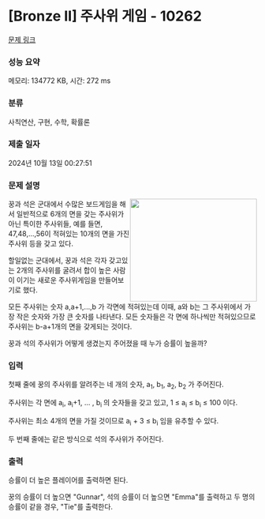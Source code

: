 # [Bronze II] 주사위 게임 - 10262 

[문제 링크](https://www.acmicpc.net/problem/10262) 

### 성능 요약

메모리: 134772 KB, 시간: 272 ms

### 분류

사칙연산, 구현, 수학, 확률론

### 제출 일자

2024년 10월 13일 00:27:51

### 문제 설명

<p><img alt="" src="" style="float:right; height:208px; width:257px"> 꿍과 석은 군대에서 수많은 보드게임을 해서 일반적으로 6개의 면을 갖는 주사위가 아닌 특이한 주사위들, 예를 들면, 47,48,...,56이 적혀있는 10개의 면을 가진 주사위 등을 갖고 있다.</p>

<p>할일없는 군대에서, 꿍과 석은 각자 갖고있는 2개의 주사위를 굴려서 합이 높은 사람이 이기는 새로운 주사위게임을 만들어보기로 했다.</p>

<p>모든 주사위는 숫자 a,a+1,...,b 가 각면에 적혀있는데 이때, a와 b는 그 주사위에서 가장 작은 숫자와 가장 큰 숫자를 나타낸다. 모든 숫자들은 각 면에 하나씩만 적혀있으므로 주사위는 b-a+1개의 면을 갖게되는 것이다.</p>

<p>꿍과 석의 주사위가 어떻게 생겼는지 주어졌을 때 누가 승률이 높을까?</p>

### 입력 

 <p>첫째 줄에 꿍의 주사위를 알려주는 네 개의 숫자, a<sub>1</sub>, b<sub>1</sub>, a<sub>2</sub>, b<sub>2</sub> 가 주어진다.</p>

<p>주사위는 각 면에 a<sub>i</sub>, a<sub>i</sub>+1, ... , b<sub>i </sub> 의 숫자들을 갖고 있고, 1 ≤ a<sub>i</sub> ≤ b<sub>i</sub> ≤ 100 이다.</p>

<p>주사위는 최소 4개의 면을 가질 것이므로 a<sub>i</sub> + 3 ≤ b<sub>i</sub> 임을 유추할 수 있다.</p>

<p>두 번째 줄에는 같은 방식으로 석의 주사위가 주어진다.</p>

### 출력 

 <p>승률이 더 높은 플레이어를 출력하면 된다.</p>

<p>꿍의 승률이 더 높으면 "Gunnar", 석의 승률이 더 높으면 "Emma"를 출력하고 두 명의 승률이 같을 경우, "Tie"를 출력한다.</p>

